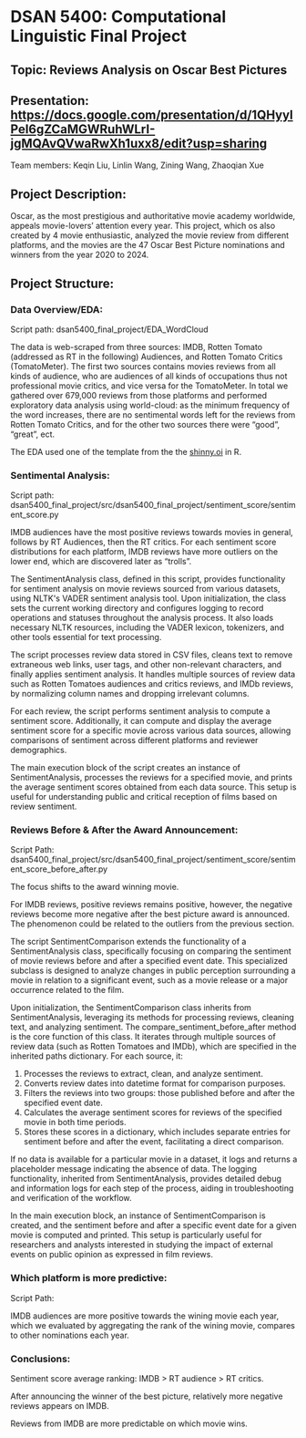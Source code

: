 # DSAN 5400: Computational Linguistic Final Project

## Topic: Reviews Analysis on Oscar Best Pictures

## Presentation: https://docs.google.com/presentation/d/1QHyylPeI6gZCaMGWRuhWLrI-jgMQAvQVwaRwXh1uxx8/edit?usp=sharing

Team members: Keqin Liu, Linlin Wang, Zining Wang, Zhaoqian Xue

## Project Description: 

Oscar, as the most prestigious and authoritative movie academy worldwide, appeals movie-lovers’ attention every year. This project, which os also created by 4 movie enthusiastic, analyzed the movie review from different platforms, and the movies are the 47 Oscar Best Picture nominations and winners from the year 2020 to 2024. 

## Project Structure: 

### Data Overview/EDA: 

Script path: dsan5400_final_project/EDA_WordCloud

The data is web-scraped from three sources: IMDB, Rotten Tomato (addressed as RT in the following) Audiences, and Rotten Tomato Critics (TomatoMeter). The first two sources contains movies reviews from all kinds of audience, who are audiences of all kinds of occupations thus not professional movie critics, and vice versa for the TomatoMeter. In total we gathered over 679,000 reviews from those platforms and performed exploratory data analysis using world-cloud: as the minimum frequency of the word increases, there are no sentimental words left for the reviews from Rotten Tomato Critics, and for the other two sources there were “good”, “great”, ect. 

The EDA used one of the template from the the [shinny.oi](https://shiny.posit.co/r/gallery/start-simple/word-cloud/) in R. 

### Sentimental Analysis: 

Script path: dsan5400_final_project/src/dsan5400_final_project/sentiment_score/sentiment_score.py

IMDB audiences have the most positive reviews towards movies in general, follows by RT Audiences, then the RT critics. For each sentiment score distributions for each platform, IMDB reviews have more outliers on the lower end, which are discovered later as “trolls”. 

The SentimentAnalysis class, defined in this script, provides functionality for sentiment analysis on movie reviews sourced from various datasets, using NLTK's VADER sentiment analysis tool. Upon initialization, the class sets the current working directory and configures logging to record operations and statuses throughout the analysis process. It also loads necessary NLTK resources, including the VADER lexicon, tokenizers, and other tools essential for text processing.

The script processes review data stored in CSV files, cleans text to remove extraneous web links, user tags, and other non-relevant characters, and finally applies sentiment analysis. It handles multiple sources of review data such as Rotten Tomatoes audiences and critics reviews, and IMDb reviews, by normalizing column names and dropping irrelevant columns.

For each review, the script performs sentiment analysis to compute a sentiment score. Additionally, it can compute and display the average sentiment score for a specific movie across various data sources, allowing comparisons of sentiment across different platforms and reviewer demographics.

The main execution block of the script creates an instance of SentimentAnalysis, processes the reviews for a specified movie, and prints the average sentiment scores obtained from each data source. This setup is useful for understanding public and critical reception of films based on review sentiment.

### Reviews Before & After the Award Announcement: 

Script Path: dsan5400_final_project/src/dsan5400_final_project/sentiment_score/sentiment_score_before_after.py

The focus shifts to the award winning movie. 

For IMDB reviews, positive reviews remains positive, however, the negative reviews become more negative after the best picture award is announced. The phenomenon could be related to the outliers from the previous section. 

The script SentimentComparison extends the functionality of a SentimentAnalysis class, specifically focusing on comparing the sentiment of movie reviews before and after a specified event date. This specialized subclass is designed to analyze changes in public perception surrounding a movie in relation to a significant event, such as a movie release or a major occurrence related to the film.

Upon initialization, the SentimentComparison class inherits from SentimentAnalysis, leveraging its methods for processing reviews, cleaning text, and analyzing sentiment. The compare_sentiment_before_after method is the core function of this class. It iterates through multiple sources of review data (such as Rotten Tomatoes and IMDb), which are specified in the inherited paths dictionary. For each source, it:

1. Processes the reviews to extract, clean, and analyze sentiment.
2. Converts review dates into datetime format for comparison purposes.
3. Filters the reviews into two groups: those published before and after the specified event date.
4. Calculates the average sentiment scores for reviews of the specified movie in both time periods.
5. Stores these scores in a dictionary, which includes separate entries for sentiment before and after the event, facilitating a direct comparison.

If no data is available for a particular movie in a dataset, it logs and returns a placeholder message indicating the absence of data. The logging functionality, inherited from SentimentAnalysis, provides detailed debug and information logs for each step of the process, aiding in troubleshooting and verification of the workflow.

In the main execution block, an instance of SentimentComparison is created, and the sentiment before and after a specific event date for a given movie is computed and printed. This setup is particularly useful for researchers and analysts interested in studying the impact of external events on public opinion as expressed in film reviews.

### Which platform is more predictive: 

Script Path: 

IMDB audiences are more positive towards the wining movie each year, which we evaluated by aggregating the rank of the wining movie, compares to other nominations each year. 

### Conclusions: 

Sentiment score average ranking: IMDB > RT audience > RT critics. 

After announcing the winner of the best picture, relatively more negative reviews appears on IMDB. 

Reviews from IMDB are more predictable on which movie wins.
